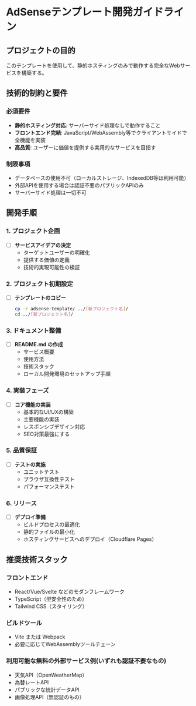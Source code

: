 # AdSenseテンプレート開発ガイドライン

## プロジェクトの目的
このテンプレートを使用して、静的ホスティングのみで動作する完全なWebサービスを構築する。

## 技術的制約と要件

### 必須要件
- **静的ホスティング対応**: サーバーサイド処理なしで動作すること
- **フロントエンド完結**: JavaScript/WebAssembly等でクライアントサイドで全機能を実装
- **高品質**: ユーザーに価値を提供する実用的なサービスを目指す

### 制限事項
- データベースの使用不可（ローカルストレージ、IndexedDB等は利用可能）
- 外部APIを使用する場合は認証不要のパブリックAPIのみ
- サーバーサイド処理は一切不可

## 開発手順

### 1. プロジェクト企画
- [ ] **サービスアイデアの決定**
  - ターゲットユーザーの明確化
  - 提供する価値の定義
  - 技術的実現可能性の検証

### 2. プロジェクト初期設定
- [ ] **テンプレートのコピー**
  ```bash
  cp -r adsense-template/ ../[新プロジェクト名]/
  cd ../[新プロジェクト名]/
  ```

### 3. ドキュメント整備
- [ ] **README.md の作成**
  - サービス概要
  - 使用方法
  - 技術スタック
  - ローカル開発環境のセットアップ手順

### 4. 実装フェーズ
- [ ] **コア機能の実装**
  - 基本的なUI/UXの構築
  - 主要機能の実装
  - レスポンシブデザイン対応
  - SEO対策最強にする

### 5. 品質保証
- [ ] **テストの実施**
  - ユニットテスト
  - ブラウザ互換性テスト
  - パフォーマンステスト

### 6. リリース
- [ ] **デプロイ準備**
  - ビルドプロセスの最適化
  - 静的ファイルの最小化
  - ホスティングサービスへのデプロイ（Cloudflare Pages）

## 推奨技術スタック

### フロントエンド
- React/Vue/Svelte などのモダンフレームワーク
- TypeScript（型安全性のため）
- Tailwind CSS（スタイリング）

### ビルドツール
- Vite または Webpack
- 必要に応じてWebAssemblyツールチェーン

### 利用可能な無料の外部サービス例(いずれも認証不要なもの)
- 天気API（OpenWeatherMap）
- 為替レートAPI
- パブリックな統計データAPI
- 画像処理API（無認証のもの）
